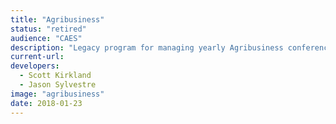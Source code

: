 ```yaml
---
title: "Agribusiness"
status: "retired"
audience: "CAES"
description: "Legacy program for managing yearly Agribusiness conference, including attendee tracking and materials distribution."
current-url:
developers:
  - Scott Kirkland
  - Jason Sylvestre
image: "agribusiness"
date: 2018-01-23
---
```

